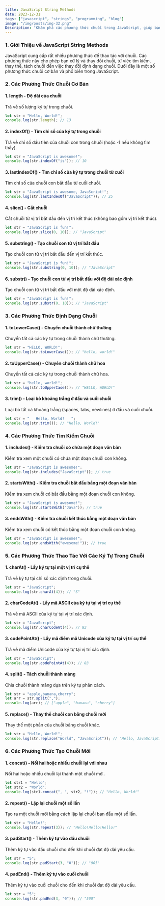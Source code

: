 ```yaml
---
title: JavaScript String Methods  
date: 2023-12-31  
tags: ["javascript", "strings", "programming", "blog"]  
image: "/img/posts/img-32.png"  
Description: "Khám phá các phương thức chuỗi trong JavaScript, giúp bạn thao tác và xử lý các chuỗi một cách linh hoạt và hiệu quả."  
---
```


### 1. Giới Thiệu về JavaScript String Methods

JavaScript cung cấp rất nhiều phương thức để thao tác với chuỗi. Các phương thức này cho phép bạn xử lý và thay đổi chuỗi, từ việc tìm kiếm, thay thế, tách chuỗi đến việc thay đổi định dạng chuỗi. Dưới đây là một số phương thức chuỗi cơ bản và phổ biến trong JavaScript.

### 2. Các Phương Thức Chuỗi Cơ Bản

#### **1. length** - Độ dài của chuỗi

Trả về số lượng ký tự trong chuỗi.

```javascript
let str = "Hello, World!";
console.log(str.length); // 13
```

#### **2. indexOf()** - Tìm chỉ số của ký tự trong chuỗi

Trả về chỉ số đầu tiên của chuỗi con trong chuỗi (hoặc -1 nếu không tìm thấy).

```javascript
let str = "JavaScript is awesome!";
console.log(str.indexOf("is")); // 10
```

#### **3. lastIndexOf()** - Tìm chỉ số của ký tự trong chuỗi từ cuối

Tìm chỉ số của chuỗi con bắt đầu từ cuối chuỗi.

```javascript
let str = "JavaScript is awesome, JavaScript!";
console.log(str.lastIndexOf("JavaScript")); // 25
```

#### **4. slice()** - Cắt chuỗi

Cắt chuỗi từ vị trí bắt đầu đến vị trí kết thúc (không bao gồm vị trí kết thúc).

```javascript
let str = "JavaScript is fun!";
console.log(str.slice(0, 10)); // "JavaScript"
```

#### **5. substring()** - Tạo chuỗi con từ vị trí bắt đầu

Tạo chuỗi con từ vị trí bắt đầu đến vị trí kết thúc.

```javascript
let str = "JavaScript is fun!";
console.log(str.substring(0, 10)); // "JavaScript"
```

#### **6. substr()** - Tạo chuỗi con từ vị trí bắt đầu với độ dài xác định

Tạo chuỗi con từ vị trí bắt đầu với một độ dài xác định.

```javascript
let str = "JavaScript is fun!";
console.log(str.substr(0, 10)); // "JavaScript"
```

### 3. Các Phương Thức Định Dạng Chuỗi

#### **1. toLowerCase()** - Chuyển chuỗi thành chữ thường

Chuyển tất cả các ký tự trong chuỗi thành chữ thường.

```javascript
let str = "HELLO, WORLD!";
console.log(str.toLowerCase()); // "hello, world!"
```

#### **2. toUpperCase()** - Chuyển chuỗi thành chữ hoa

Chuyển tất cả các ký tự trong chuỗi thành chữ hoa.

```javascript
let str = "hello, world!";
console.log(str.toUpperCase()); // "HELLO, WORLD!"
```

#### **3. trim()** - Loại bỏ khoảng trắng ở đầu và cuối chuỗi

Loại bỏ tất cả khoảng trắng (spaces, tabs, newlines) ở đầu và cuối chuỗi.

```javascript
let str = "   Hello, World!   ";
console.log(str.trim()); // "Hello, World!"
```

### 4. Các Phương Thức Tìm Kiếm Chuỗi

#### **1. includes()** - Kiểm tra chuỗi có chứa một đoạn văn bản

Kiểm tra xem một chuỗi có chứa một đoạn chuỗi con không.

```javascript
let str = "JavaScript is awesome!";
console.log(str.includes("JavaScript")); // true
```

#### **2. startsWith()** - Kiểm tra chuỗi bắt đầu bằng một đoạn văn bản

Kiểm tra xem chuỗi có bắt đầu bằng một đoạn chuỗi con không.

```javascript
let str = "JavaScript is awesome!";
console.log(str.startsWith("Java")); // true
```

#### **3. endsWith()** - Kiểm tra chuỗi kết thúc bằng một đoạn văn bản

Kiểm tra xem chuỗi có kết thúc bằng một đoạn chuỗi con không.

```javascript
let str = "JavaScript is awesome!";
console.log(str.endsWith("awesome!")); // true
```

### 5. Các Phương Thức Thao Tác Với Các Ký Tự Trong Chuỗi

#### **1. charAt()** - Lấy ký tự tại một vị trí cụ thể

Trả về ký tự tại chỉ số xác định trong chuỗi.

```javascript
let str = "JavaScript";
console.log(str.charAt(4)); // "S"
```

#### **2. charCodeAt()** - Lấy mã ASCII của ký tự tại vị trí cụ thể

Trả về mã ASCII của ký tự tại vị trí xác định.

```javascript
let str = "JavaScript";
console.log(str.charCodeAt(4)); // 83
```

#### **3. codePointAt()** - Lấy mã điểm mã Unicode của ký tự tại vị trí cụ thể

Trả về mã điểm Unicode của ký tự tại vị trí xác định.

```javascript
let str = "JavaScript";
console.log(str.codePointAt(4)); // 83
```

#### **4. split()** - Tách chuỗi thành mảng

Chia chuỗi thành mảng dựa trên ký tự phân cách.

```javascript
let str = "apple,banana,cherry";
let arr = str.split(",");
console.log(arr); // ["apple", "banana", "cherry"]
```

#### **5. replace()** - Thay thế chuỗi con bằng chuỗi mới

Thay thế một phần của chuỗi bằng chuỗi khác.

```javascript
let str = "Hello, World!";
console.log(str.replace("World", "JavaScript")); // "Hello, JavaScript!"
```

### 6. Các Phương Thức Tạo Chuỗi Mới

#### **1. concat()** - Nối hai hoặc nhiều chuỗi lại với nhau

Nối hai hoặc nhiều chuỗi lại thành một chuỗi mới.

```javascript
let str1 = "Hello";
let str2 = "World";
console.log(str1.concat(", ", str2, "!")); // "Hello, World!"
```

#### **2. repeat()** - Lặp lại chuỗi một số lần

Tạo ra một chuỗi mới bằng cách lặp lại chuỗi ban đầu một số lần.

```javascript
let str = "Hello!";
console.log(str.repeat(3)); // "Hello!Hello!Hello!"
```

#### **3. padStart()** - Thêm ký tự vào đầu chuỗi

Thêm ký tự vào đầu chuỗi cho đến khi chuỗi đạt độ dài yêu cầu.

```javascript
let str = "5";
console.log(str.padStart(3, "0")); // "005"
```

#### **4. padEnd()** - Thêm ký tự vào cuối chuỗi

Thêm ký tự vào cuối chuỗi cho đến khi chuỗi đạt độ dài yêu cầu.

```javascript
let str = "5";
console.log(str.padEnd(3, "0")); // "500"
```
```